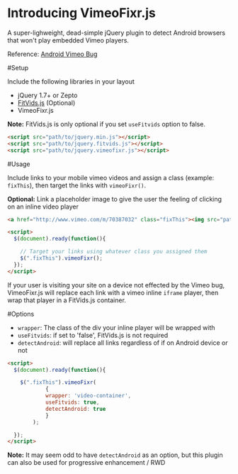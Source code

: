 Introducing VimeoFixr.js
=================

A super-lighweight, dead-simple jQuery plugin to detect Android browsers that won't play embedded Vimeo players.

Reference: [Android Vimeo Bug](https://vimeo.com/forums/help/topic:101891)

#Setup

Include the following libraries in your layout
* jQuery 1.7+ or Zepto 
* [FitVids.js](https://github.com/davatron5000/FitVids.js) (Optional)
* VimeoFixr.js

__Note:__ FitVids.js is only optional if you set `useFitvids` option to false.

```html
<script src="path/to/jquery.min.js"></script>
<script src="path/to/jquery.fitvids.js"></script>
<script src="path/to/jquery.vimeofixr.js"></script>
```

#Usage

Include links to your mobile vimeo videos and assign a class (example: `fixThis`), then target the links with `vimeoFixr()`.

__Optional:__ Link a placeholder image to give the user the feeling of clicking on an inline video player

```html
<a href="http://www.vimeo.com/m/70387032" class="fixThis"><img src="path/to/placeholder.jpg"/></a>

<script>
  $(document).ready(function(){

    // Target your links using whatever class you assigned them
    $(".fixThis").vimeoFixr();
  });
</script>
```

If your user is visiting your site on a device not effected by the Vimeo bug, VimeoFixr.js will replace each link with a vimeo inline `iframe` player, then wrap that player in a FitVids.js container.

#Options

* `wrapper`: The class of the div your inline player will be wrapped with
* `useFitvids`: if set to 'false', FitVids.js is not required
* `detectAndroid`: will replace all links regardless of if on Android device or not

```html
<script>
  $(document).ready(function(){

    $(".fixThis").vimeoFixr(
    		{
    		wrapper: 'video-container',
    		useFitvids: true,
    		detectAndroid: true
    		}
    	);

  });
</script>
```

__Note:__ It may seem odd to have `detectAndroid` as an option, but this plugin can also be used for progressive enhancement / RWD
